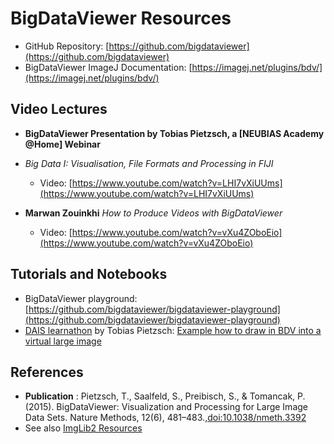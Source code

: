 # BigDataViewer Resources

  - GitHub Repository: [https://github.com/bigdataviewer](https://github.com/bigdataviewer)
  - BigDataViewer ImageJ Documentation: [https://imagej.net/plugins/bdv/](https://imagej.net/plugins/bdv/)

 ## Video Lectures

- **BigDataViewer Presentation by Tobias Pietzsch, a [NEUBIAS Academy @Home] Webinar**
- *Big Data I: Visualisation, File Formats and Processing in FIJI* 
  - Video: [https://www.youtube.com/watch?v=LHI7vXiUUms](https://www.youtube.com/watch?v=LHI7vXiUUms)


- **Marwan Zouinkhi** *How to Produce Videos with BigDataViewer*   
  - Video: [https://www.youtube.com/watch?v=vXu4ZOboEio](https://www.youtube.com/watch?v=vXu4ZOboEio)


## Tutorials and Notebooks

- BigDataViewer playground: [https://github.com/bigdataviewer/bigdataviewer-playground](https://github.com/bigdataviewer/bigdataviewer-playground)
- [DAIS learnathon](https://imagej.net/events/learnathon-2017) by Tobias Pietzsch: [Example how to draw in BDV into a virtual large image](https://github.com/imglib/imglib2-cache-examples/blob/04ac593db9fcd6391df7a6e845b7b65901d45e99/src/main/java/net/imglib2/cache/example01/Example01.java)


## References 
 - **Publication** : Pietzsch, T., Saalfeld, S., Preibisch, S., & Tomancak, P. (2015). BigDataViewer: Visualization and Processing for Large Image Data Sets. Nature Methods, 12(6), 481–483.,[doi:10.1038/nmeth.3392](https://doi:10.1038/nmeth.3392)
- See also [ImgLib2 Resources](link_list_ImgLib2.md)
